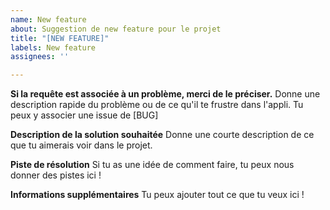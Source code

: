 ```yaml
---
name: New feature
about: Suggestion de new feature pour le projet
title: "[NEW FEATURE]"
labels: New feature
assignees: ''

---
```


**Si la requête est associée à un problème, merci de le préciser.**
Donne une description rapide du problème ou de ce qu'il te frustre dans l'appli.
Tu peux y associer une issue de [BUG]

**Description de la solution souhaitée**
Donne une courte description de ce que tu aimerais voir dans le projet.

**Piste de résolution**
Si tu as une idée de comment faire, tu peux nous donner des pistes ici !

**Informations supplémentaires**
Tu peux ajouter tout ce que tu veux ici !
